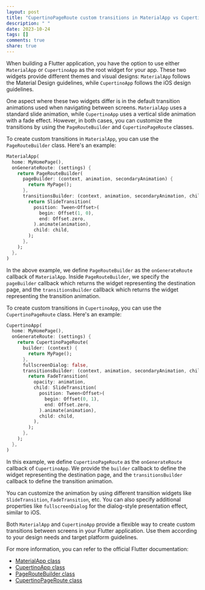 ```yaml
---
layout: post
title: "CupertinoPageRoute custom transitions in MaterialApp vs CupertinoApp"
description: " "
date: 2023-10-24
tags: []
comments: true
share: true
---
```


When building a Flutter application, you have the option to use either `MaterialApp` or `CupertinoApp` as the root widget for your app. These two widgets provide different themes and visual designs: `MaterialApp` follows the Material Design guidelines, while `CupertinoApp` follows the iOS design guidelines.

One aspect where these two widgets differ is in the default transition animations used when navigating between screens. `MaterialApp` uses a standard slide animation, while `CupertinoApp` uses a vertical slide animation with a fade effect. However, in both cases, you can customize the transitions by using the `PageRouteBuilder` and `CupertinoPageRoute` classes.

To create custom transitions in `MaterialApp`, you can use the `PageRouteBuilder` class. Here's an example:

```dart
MaterialApp(
  home: MyHomePage(),
  onGenerateRoute: (settings) {
    return PageRouteBuilder(
      pageBuilder: (context, animation, secondaryAnimation) {
        return MyPage();
      },
      transitionsBuilder: (context, animation, secondaryAnimation, child) {
        return SlideTransition(
          position: Tween<Offset>(
            begin: Offset(1, 0),
            end: Offset.zero,
          ).animate(animation),
          child: child,
        );
      },
    );
  },
)
```

In the above example, we define `PageRouteBuilder` as the `onGenerateRoute` callback of `MaterialApp`. Inside `PageRouteBuilder`, we specify the `pageBuilder` callback which returns the widget representing the destination page, and the `transitionsBuilder` callback which returns the widget representing the transition animation.

To create custom transitions in `CupertinoApp`, you can use the `CupertinoPageRoute` class. Here's an example:

```dart
CupertinoApp(
  home: MyHomePage(),
  onGenerateRoute: (settings) {
    return CupertinoPageRoute(
      builder: (context) {
        return MyPage();
      },
      fullscreenDialog: false,
      transitionsBuilder: (context, animation, secondaryAnimation, child) {
        return FadeTransition(
          opacity: animation,
          child: SlideTransition(
            position: Tween<Offset>(
              begin: Offset(0, 1),
              end: Offset.zero,
            ).animate(animation),
            child: child,
          ),
        );
      },
    );
  },
)
```

In this example, we define `CupertinoPageRoute` as the `onGenerateRoute` callback of `CupertinoApp`. We provide the `builder` callback to define the widget representing the destination page, and the `transitionsBuilder` callback to define the transition animation. 

You can customize the animation by using different transition widgets like `SlideTransition`, `FadeTransition`, etc. You can also specify additional properties like `fullscreenDialog` for the dialog-style presentation effect, similar to iOS.

Both `MaterialApp` and `CupertinoApp` provide a flexible way to create custom transitions between screens in your Flutter application. Use them according to your design needs and target platform guidelines.

For more information, you can refer to the official Flutter documentation:
- [MaterialApp class](https://api.flutter.dev/flutter/material/MaterialApp-class.html)
- [CupertinoApp class](https://api.flutter.dev/flutter/cupertino/CupertinoApp-class.html)
- [PageRouteBuilder class](https://api.flutter.dev/flutter/widgets/PageRouteBuilder-class.html)
- [CupertinoPageRoute class](https://api.flutter.dev/flutter/cupertino/CupertinoPageRoute-class.html)